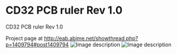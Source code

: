 # CD32 PCB ruler Rev 1.0
CD32 PCB ruler Rev 1.0

Project page at http://eab.abime.net/showthread.php?p=1409794#post1409794
![Image description](https://i.postimg.cc/tJkxtfJr/2020-07-25-09-55-52-PCB-Prototype-JLCPCB.png)
![Image description](https://i.postimg.cc/dQ536GnS/2020-07-25-09-56-31-PCB-Prototype-JLCPCB.png)
